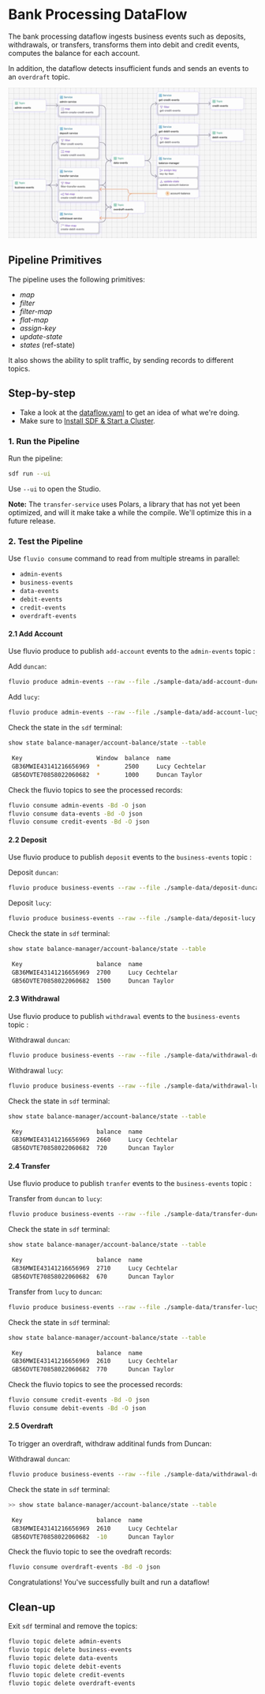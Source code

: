 # Bank Processing DataFlow

The bank processing dataflow ingests business events such as deposits, withdrawals, or transfers, transforms them into debit and credit events, computes the balance for each account.  

In addition, the dataflow detects insufficient funds and sends an events to an `overdraft` topic.


<p align="center">
 <img width="700" src="img/bank-processing.jpg">
</p>

## Pipeline Primitives

The pipeline uses the following primitives:

* _map_
* _filter_
* _filter-map_
* _flat-map_
* _assign-key_
* _update-state_
* _states_ (ref-state)

It also shows the ability to split traffic, by sending records to different topics.


## Step-by-step

* Take a look at the [dataflow.yaml](./dataflow.yaml) to get an idea of what we're doing.
* Make sure to [Install SDF & Start a Cluster].

### 1. Run the Pipeline

Run the pipeline:

```bash
sdf run --ui
```

Use `--ui` to open the Studio.

**Note:** The `transfer-service` uses Polars, a library that has not yet been optimized, and will it make take a while the compile. We'll optimize this in a future release.


### 2. Test the Pipeline

Use `fluvio consume` command to read from multiple streams in parallel:

* `admin-events`
* `business-events`
* `data-events`
* `debit-events`
* `credit-events`
* `overdraft-events`


#### 2.1 Add Account

Use fluvio produce to publish `add-account` events to the `admin-events` topic :

Add `duncan`:

```bash 
fluvio produce admin-events --raw --file ./sample-data/add-account-duncan.json
```

Add `lucy`:

```bash
fluvio produce admin-events --raw --file ./sample-data/add-account-lucy.json
```

Check the state in the `sdf` terminal:

```bash
show state balance-manager/account-balance/state --table
```

```bash
 Key                     Window  balance  name     
 GB36MWIE43141216656969  *       2500     Lucy Cechtelar
 GB56DVTE70858022060682  *       1000     Duncan Taylor

```

Check the fluvio topics to see the processed records: 

```bash
fluvio consume admin-events -Bd -O json
fluvio consume data-events -Bd -O json
fluvio consume credit-events -Bd -O json
```

#### 2.2 Deposit

Use fluvio produce to publish `deposit` events to the `business-events` topic :

Deposit `duncan`:

```bash
fluvio produce business-events --raw --file ./sample-data/deposit-duncan.json
```

Deposit `lucy`:

```bash
fluvio produce business-events --raw --file ./sample-data/deposit-lucy.json
```

Check the state in `sdf` terminal:

```bash
show state balance-manager/account-balance/state --table
```

```bash
 Key                     balance  name           
 GB36MWIE43141216656969  2700     Lucy Cechtelar 
 GB56DVTE70858022060682  1500     Duncan Taylor  
```


#### 2.3 Withdrawal

Use fluvio produce to publish `withdrawal` events to the `business-events` topic :

Withdrawal `duncan`:

```bash
fluvio produce business-events --raw --file ./sample-data/withdrawal-duncan.json 
```

Withdrawal `lucy`:

```bash
fluvio produce business-events --raw --file ./sample-data/withdrawal-lucy.json  
```

Check the state in `sdf` terminal:

```bash
show state balance-manager/account-balance/state --table
```

```bash
 Key                     balance  name           
 GB36MWIE43141216656969  2660     Lucy Cechtelar 
 GB56DVTE70858022060682  720      Duncan Taylor  
```


#### 2.4 Transfer

Use fluvio produce to publish `tranfer` events to the `business-events` topic :

Transfer from `duncan` to `lucy`:

```bash
fluvio produce business-events --raw --file ./sample-data/transfer-duncan-to-lucy.json 
```

Check the state in `sdf` terminal:

```bash
show state balance-manager/account-balance/state --table
```

```bash
 Key                     balance  name           
 GB36MWIE43141216656969  2710     Lucy Cechtelar 
 GB56DVTE70858022060682  670      Duncan Taylor 
```

Transfer from `lucy` to `duncan`:

```bash
fluvio produce business-events --raw --file ./sample-data/transfer-lucy-to-duncan.json 
```

Check the state in `sdf` terminal:

```bash
show state balance-manager/account-balance/state --table
```

```bash
 Key                     balance  name           
 GB36MWIE43141216656969  2610     Lucy Cechtelar 
 GB56DVTE70858022060682  770      Duncan Taylor  
```

Check the fluvio topics to see the processed records: 

```bash
fluvio consume credit-events -Bd -O json
fluvio consume debit-events -Bd -O json
```

#### 2.5 Overdraft

To trigger an overdraft, withdraw additinal funds from Duncan:

Withdrawal `duncan`:

```bash
fluvio produce business-events --raw --file ./sample-data/withdrawal-duncan.json 
```

Check the state in `sdf` terminal:

```bash
>> show state balance-manager/account-balance/state --table
```

```bash
 Key                     balance  name           
 GB36MWIE43141216656969  2610     Lucy Cechtelar 
 GB56DVTE70858022060682  -10      Duncan Taylor  
```

Check the fluvio topic to see the ovedraft records:

```bash
fluvio consume overdraft-events -Bd -O json
```

Congratulations! You've successfully built and run a dataflow!

## Clean-up

Exit `sdf` terminal and remove the topics:

```bash
fluvio topic delete admin-events
fluvio topic delete business-events
fluvio topic delete data-events
fluvio topic delete debit-events
fluvio topic delete credit-events
fluvio topic delete overdraft-events
```

[Install SDF & Start a Cluster]: /README.MD#prerequisites
